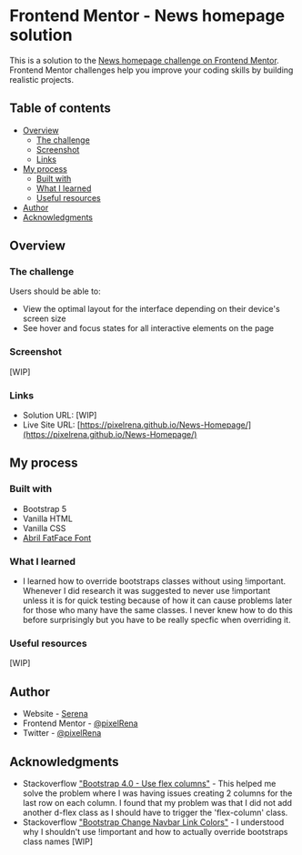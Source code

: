 # Frontend Mentor - News homepage solution

This is a solution to the [News homepage challenge on Frontend Mentor](https://www.frontendmentor.io/challenges/news-homepage-H6SWTa1MFl). Frontend Mentor challenges help you improve your coding skills by building realistic projects. 

## Table of contents

- [Overview](#overview)
  - [The challenge](#the-challenge)
  - [Screenshot](#screenshot)
  - [Links](#links)
- [My process](#my-process)
  - [Built with](#built-with)
  - [What I learned](#what-i-learned)
  - [Useful resources](#useful-resources)
- [Author](#author)
- [Acknowledgments](#acknowledgments)

## Overview

### The challenge

Users should be able to:

- View the optimal layout for the interface depending on their device's screen size
- See hover and focus states for all interactive elements on the page

### Screenshot
[WIP]

### Links

- Solution URL: [WIP]
- Live Site URL: [https://pixelrena.github.io/News-Homepage/](https://pixelrena.github.io/News-Homepage/)

## My process

### Built with

- Bootstrap 5
- Vanilla HTML
- Vanilla CSS
- [Abril FatFace Font](https://fonts.google.com/specimen/Abril+Fatface?preview.text=W.&preview.text_type=custom)

### What I learned
- I learned how to override bootstraps classes without using !important. Whenever I did research it was suggested to never use !important unless it is for quick testing because of how it can cause problems later for those who many have the same classes. I never knew how to do this before surprisingly but you have to be really specfic when overriding it.

### Useful resources
[WIP]

## Author

- Website - [Serena](https://devserena.herokuapp.com/)
- Frontend Mentor - [@pixelRena](https://www.frontendmentor.io/profile/yourusername)
- Twitter - [@pixelRena](https://twitter.com/pixelRena)

## Acknowledgments

- Stackoverflow ["Bootstrap 4.0 - Use flex columns"](https://stackoverflow.com/questions/46076910/bootstrap-4-0-use-flex-columns) - This helped me solve the problem where I was having issues creating 2 columns for the last row on each column. I found that my problem was that I did not add another d-flex class as I should have to trigger the 'flex-column' class.
- Stackoverflow ["Bootstrap Change Navbar Link Colors"](https://stackoverflow.com/questions/48735679/bootstrap-change-navbar-link-colors) - I understood why I shouldn't use !important and how to actually override bootstraps class names
[WIP]

